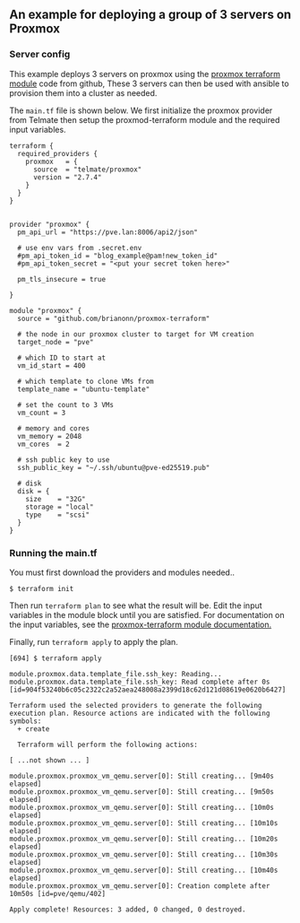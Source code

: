 ## An example for deploying a group of 3 servers on Proxmox

### Server config

This example deploys 3 servers on proxmox using the 
[proxmox terraform module](github.com/brianonn/proxmox-terraform) code from github, 
These 3 servers can then be used with ansible to provision them into a cluster as needed. 


The `main.tf` file is shown below.  We first initialize the proxmox provider from 
Telmate then setup the proxmod-terraform module and the required input variables. 


```hcl
terraform {
  required_providers {
    proxmox   = {
      source  = "telmate/proxmox"
      version = "2.7.4"
    }
  }
}


provider "proxmox" {
  pm_api_url = "https://pve.lan:8006/api2/json"

  # use env vars from .secret.env
  #pm_api_token_id = "blog_example@pam!new_token_id"
  #pm_api_token_secret = "<put your secret token here>"

  pm_tls_insecure = true

}

module "proxmox" {
  source = "github.com/brianonn/proxmox-terraform"

  # the node in our proxmox cluster to target for VM creation
  target_node = "pve"

  # which ID to start at
  vm_id_start = 400

  # which template to clone VMs from
  template_name = "ubuntu-template"

  # set the count to 3 VMs
  vm_count = 3

  # memory and cores
  vm_memory = 2048
  vm_cores  = 2

  # ssh public key to use
  ssh_public_key = "~/.ssh/ubuntu@pve-ed25519.pub"

  # disk
  disk = {
    size    = "32G"
    storage = "local"
    type    = "scsi"
  }
}
```

### Running the main.tf 

You must first download the providers and modules needed.. 
```shell
$ terraform init 
```
Then run `terraform plan` to see what the result will be.  Edit the input variables in the module block until you are satisfied. 
For documentation on the input variables, see the [proxmox-terraform module documentation.](github.com/brianonn/proxmox-terraform/docs/docs.html)

Finally, run `terraform apply` to apply the plan.

```shell
[694] $ terraform apply

module.proxmox.data.template_file.ssh_key: Reading...
module.proxmox.data.template_file.ssh_key: Read complete after 0s [id=904f53240b6c05c2322c2a52aea248008a2399d18c62d121d08619e0620b6427]

Terraform used the selected providers to generate the following execution plan. Resource actions are indicated with the following symbols:
  + create

  Terraform will perform the following actions:

[ ...not shown ... ]

module.proxmox.proxmox_vm_qemu.server[0]: Still creating... [9m40s elapsed]
module.proxmox.proxmox_vm_qemu.server[0]: Still creating... [9m50s elapsed]
module.proxmox.proxmox_vm_qemu.server[0]: Still creating... [10m0s elapsed]
module.proxmox.proxmox_vm_qemu.server[0]: Still creating... [10m10s elapsed]
module.proxmox.proxmox_vm_qemu.server[0]: Still creating... [10m20s elapsed]
module.proxmox.proxmox_vm_qemu.server[0]: Still creating... [10m30s elapsed]
module.proxmox.proxmox_vm_qemu.server[0]: Still creating... [10m40s elapsed]
module.proxmox.proxmox_vm_qemu.server[0]: Creation complete after 10m50s [id=pve/qemu/402]

Apply complete! Resources: 3 added, 0 changed, 0 destroyed.

```

